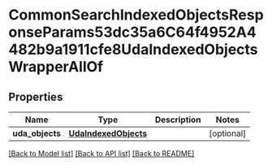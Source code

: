 # CommonSearchIndexedObjectsResponseParams53dc35a6C64f4952A4482b9a1911cfe8UdaIndexedObjectsWrapperAllOf


## Properties
Name | Type | Description | Notes
------------ | ------------- | ------------- | -------------
**uda_objects** | [**UdaIndexedObjects**](UdaIndexedObjects.md) |  | [optional] 

[[Back to Model list]](../README.md#documentation-for-models) [[Back to API list]](../README.md#documentation-for-api-endpoints) [[Back to README]](../README.md)



